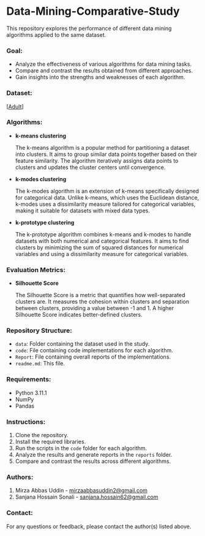 # Data-Mining-Comparative-Study
This repository explores the performance of different data mining algorithms applied to the same dataset.

### Goal:

- Analyze the effectiveness of various algorithms for data mining tasks.
- Compare and contrast the results obtained from different approaches.
- Gain insights into the strengths and weaknesses of each algorithm.

### Dataset:

[[Adult](https://archive.ics.uci.edu/dataset/2/adult)]

### Algorithms:

- **k-means clustering**

  The k-means algorithm is a popular method for partitioning a dataset into clusters. It aims to group similar data points together based on their feature similarity. The algorithm iteratively assigns data points to clusters and updates the cluster centers until convergence.

- **k-modes clustering**

  The k-modes algorithm is an extension of k-means specifically designed for categorical data. Unlike k-means, which uses the Euclidean distance, k-modes uses a dissimilarity measure tailored for categorical variables, making it suitable for datasets with mixed data types.

- **k-prototype clustering**

  The k-prototype algorithm combines k-means and k-modes to handle datasets with both numerical and categorical features. It aims to find clusters by minimizing the sum of squared distances for numerical variables and using a dissimilarity measure for categorical variables.

### Evaluation Metrics:

- **Silhouette Score**

  The Silhouette Score is a metric that quantifies how well-separated clusters are. It measures the cohesion within clusters and separation between clusters, providing a value between -1 and 1. A higher Silhouette Score indicates better-defined clusters.


### Repository Structure:

- `data`: Folder containing the dataset used in the study.
- `code`: File containing code implementations for each algorithm.
- `Report`: File containing overall reports of the implementations.
- `readme.md`: This file.

### Requirements:

- Python 3.11.1
- NumPy
- Pandas

### Instructions:

1. Clone the repository.
2. Install the required libraries.
3. Run the scripts in the `code` folder for each algorithm.
4. Analyze the results and generate reports in the `reports` folder.
5. Compare and contrast the results across different algorithms.


### Authors:

1. Mirza Abbas Uddin - mirzaabbasuddin2@gmail.com
2. Sanjana Hossain Sonali - sanjana.hossain62@gmail.com

### Contact:

For any questions or feedback, please contact the author(s) listed above.
